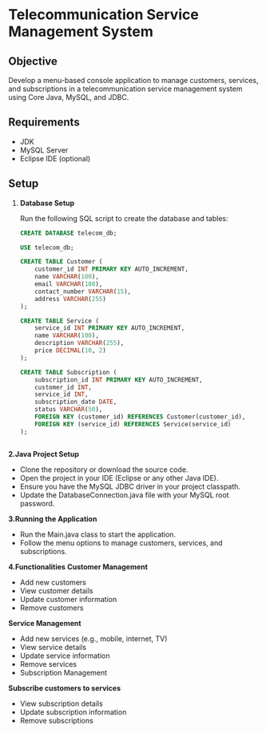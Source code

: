 
# Telecommunication Service Management System

## Objective
Develop a menu-based console application to manage customers, services, and subscriptions in a telecommunication service management system using Core Java, MySQL, and JDBC.

## Requirements
- JDK
- MySQL Server
- Eclipse IDE (optional)

## Setup

1. **Database Setup**

   Run the following SQL script to create the database and tables:

   ```sql
   CREATE DATABASE telecom_db;

   USE telecom_db;

   CREATE TABLE Customer (
       customer_id INT PRIMARY KEY AUTO_INCREMENT,
       name VARCHAR(100),
       email VARCHAR(100),
       contact_number VARCHAR(15),
       address VARCHAR(255)
   );

   CREATE TABLE Service (
       service_id INT PRIMARY KEY AUTO_INCREMENT,
       name VARCHAR(100),
       description VARCHAR(255),
       price DECIMAL(10, 2)
   );

   CREATE TABLE Subscription (
       subscription_id INT PRIMARY KEY AUTO_INCREMENT,
       customer_id INT,
       service_id INT,
       subscription_date DATE,
       status VARCHAR(50),
       FOREIGN KEY (customer_id) REFERENCES Customer(customer_id),
       FOREIGN KEY (service_id) REFERENCES Service(service_id)
   );



**2.Java Project Setup**

- Clone the repository or download the source code.
- Open the project in your IDE (Eclipse or any other Java IDE).
- Ensure you have the MySQL JDBC driver in your project classpath.
- Update the DatabaseConnection.java file with your MySQL root password.



**3.Running the Application**

- Run the Main.java class to start the application.
- Follow the menu options to manage customers, services, and subscriptions.


**4.Functionalities**
  **Customer Management**

- Add new customers
- View customer details
- Update customer information
- Remove customers

**Service Management**

- Add new services (e.g., mobile, internet, TV)
- View service details
- Update service information
- Remove services
- Subscription Management

**Subscribe customers to services**
- View subscription details
- Update subscription information
- Remove subscriptions

